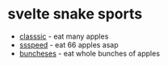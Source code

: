 # svelte snake sports

- [classsic](./classsic) - eat many apples
- [ssspeed](./ssspeed) - eat 66 apples asap
- [buncheses](./buncheses) - eat whole bunches of apples
